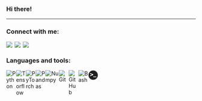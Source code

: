 ### Hi there!

---

### Connect with me:
[<img align="left" width="22px" src="https://cdn.jsdelivr.net/npm/simple-icons@v3/icons/twitter.svg" />][twitter]
[<img align="left" width="22px" src="https://cdn.jsdelivr.net/npm/simple-icons@v3/icons/linkedin.svg" />][linkedin]
[<img align="left" width="22px" src="https://cdn.jsdelivr.net/npm/simple-icons@v3/icons/medium.svg" />][medium]

<br>

### Languages and tools:
<img align="left" alt="Python" width="26px" src="https://cdn.jsdelivr.net/npm/simple-icons@v3/icons/python.svg" />

<img align="left" alt="Tensorflow" width="26px" src="https://cdn.jsdelivr.net/npm/simple-icons@v3/icons/tensorflow.svg" />

<img align="left" alt="PyTorch" width="26px" src="https://cdn.jsdelivr.net/npm/simple-icons@v3/icons/pytorch.svg" />

<img align="left" alt="Pandas" width="26px" src="https://cdn.jsdelivr.net/npm/simple-icons@v3/icons/pandas.svg" />

<img align="left" alt="Numpy" width="36px" src="https://camo.githubusercontent.com/37d9964b95f38c96ed2cce75182f7ebda4b90f64/68747470733a2f2f676863646e2e7261776769742e6f72672f6e756d70792f6e756d70792f6d61737465722f6272616e64696e672f69636f6e732f7072696d6172792f6e756d70796c6f676f2e737667" />

<img align="left" alt="Git" width="26px" src="https://cdn.jsdelivr.net/npm/simple-icons@v3/icons/git.svg" />

<img align="left" alt="GitHub" width="26px" src="https://cdn.jsdelivr.net/npm/simple-icons@v3/icons/github.svg" />

<img align="left" alt="Bash" width="26px" src="https://cdn.jsdelivr.net/npm/simple-icons@v3/icons/gnubash.svg" />

<img align="left" alt="Terminal" width="26px" src="https://raw.githubusercontent.com/github/explore/80688e429a7d4ef2fca1e82350fe8e3517d3494d/topics/terminal/terminal.png" />




[twitter]: https://twitter.com/CleonW_
[linkedin]: https://linkedin.com/in/cleonwong/
[medium]: https://medium.com/@cleonwong
